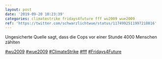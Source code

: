 ```yaml
---
layout: post
date: '2019-09-20 10:23:39'
categories: climatestrike fridays4future fff wu2009 wue2009
ref: 'https://twitter.com/schwarzlichtwue/status/1174992511997218816'
---
```

Ungesicherte Quelle sagt, dass die Cops vor einer Stunde 4000 Menschen zählten

[#wu2009](/t/wu2009) [#wue2009](/t/wue2009) [#ClimateStrike](/t/climatestrike) [#fff](/t/fff) [#Fridays4Future](/t/fridays4future)